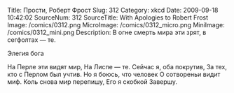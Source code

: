 Title: Прости, Роберт Фрост 
Slug: 312 
Category: xkcd 
Date: 2009-09-18 10:42:02 
SourceNum: 312 
SourceTitle: With Apologies to Robert Frost 
Image: /comics/0312.png 
MicroImage: /comics/0312_micro.png 
MiniImage: /comics/0312_mini.png 
Description: В огне смерть мира эти зрят, в сегфолтах — те. 

Элегия бога

На Перле эти видят мир,
На Лиспе — те.
Сейчас я, оба покрутив,
За тех, кто с Перлом был учтив.
Но я боюсь, что человек
О сотвореньи видит миф.
Коль снова мир перепишу,
Его я скобкой
Завершу.